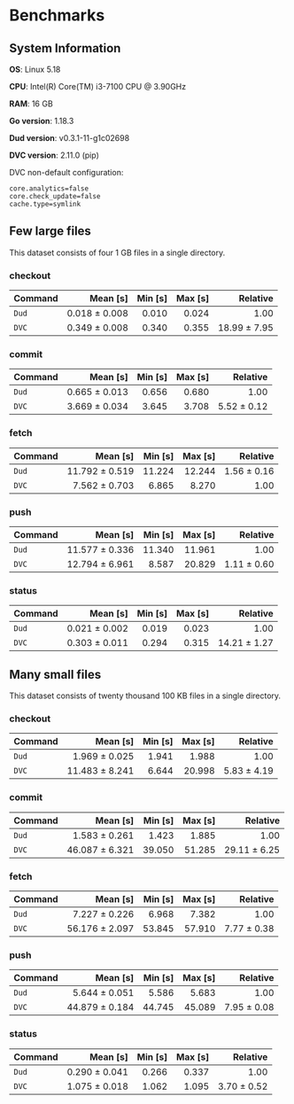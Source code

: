 # Benchmarks

## System Information

**OS**: Linux 5.18

**CPU**: Intel(R) Core(TM) i3-7100 CPU @ 3.90GHz

**RAM**: 16 GB

**Go version**: 1.18.3

**Dud version**: v0.3.1-11-g1c02698

**DVC version**: 2.11.0 (pip)

DVC non-default configuration:

    core.analytics=false
    core.check_update=false
    cache.type=symlink

## Few large files

This dataset consists of four 1 GB files in a single directory.

### checkout

| Command | Mean [s] | Min [s] | Max [s] | Relative |
|:---|---:|---:|---:|---:|
| `Dud` | 0.018 ± 0.008 | 0.010 | 0.024 | 1.00 |
| `DVC` | 0.349 ± 0.008 | 0.340 | 0.355 | 18.99 ± 7.95 |
### commit

| Command | Mean [s] | Min [s] | Max [s] | Relative |
|:---|---:|---:|---:|---:|
| `Dud` | 0.665 ± 0.013 | 0.656 | 0.680 | 1.00 |
| `DVC` | 3.669 ± 0.034 | 3.645 | 3.708 | 5.52 ± 0.12 |
### fetch

| Command | Mean [s] | Min [s] | Max [s] | Relative |
|:---|---:|---:|---:|---:|
| `Dud` | 11.792 ± 0.519 | 11.224 | 12.244 | 1.56 ± 0.16 |
| `DVC` | 7.562 ± 0.703 | 6.865 | 8.270 | 1.00 |
### push

| Command | Mean [s] | Min [s] | Max [s] | Relative |
|:---|---:|---:|---:|---:|
| `Dud` | 11.577 ± 0.336 | 11.340 | 11.961 | 1.00 |
| `DVC` | 12.794 ± 6.961 | 8.587 | 20.829 | 1.11 ± 0.60 |
### status

| Command | Mean [s] | Min [s] | Max [s] | Relative |
|:---|---:|---:|---:|---:|
| `Dud` | 0.021 ± 0.002 | 0.019 | 0.023 | 1.00 |
| `DVC` | 0.303 ± 0.011 | 0.294 | 0.315 | 14.21 ± 1.27 |
## Many small files

This dataset consists of twenty thousand 100 KB files in a single directory.

### checkout

| Command | Mean [s] | Min [s] | Max [s] | Relative |
|:---|---:|---:|---:|---:|
| `Dud` | 1.969 ± 0.025 | 1.941 | 1.988 | 1.00 |
| `DVC` | 11.483 ± 8.241 | 6.644 | 20.998 | 5.83 ± 4.19 |
### commit

| Command | Mean [s] | Min [s] | Max [s] | Relative |
|:---|---:|---:|---:|---:|
| `Dud` | 1.583 ± 0.261 | 1.423 | 1.885 | 1.00 |
| `DVC` | 46.087 ± 6.321 | 39.050 | 51.285 | 29.11 ± 6.25 |
### fetch

| Command | Mean [s] | Min [s] | Max [s] | Relative |
|:---|---:|---:|---:|---:|
| `Dud` | 7.227 ± 0.226 | 6.968 | 7.382 | 1.00 |
| `DVC` | 56.176 ± 2.097 | 53.845 | 57.910 | 7.77 ± 0.38 |
### push

| Command | Mean [s] | Min [s] | Max [s] | Relative |
|:---|---:|---:|---:|---:|
| `Dud` | 5.644 ± 0.051 | 5.586 | 5.683 | 1.00 |
| `DVC` | 44.879 ± 0.184 | 44.745 | 45.089 | 7.95 ± 0.08 |
### status

| Command | Mean [s] | Min [s] | Max [s] | Relative |
|:---|---:|---:|---:|---:|
| `Dud` | 0.290 ± 0.041 | 0.266 | 0.337 | 1.00 |
| `DVC` | 1.075 ± 0.018 | 1.062 | 1.095 | 3.70 ± 0.52 |
